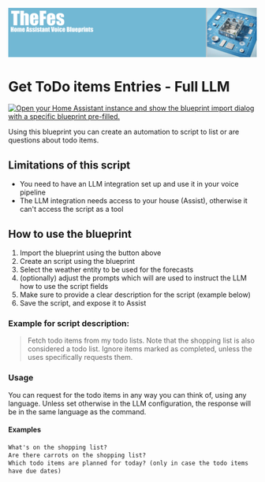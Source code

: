 ![Image](https://github.com/TheFes/ha-blueprints/blob/main/images/header.png?raw=true)

# Get ToDo items Entries - Full LLM

[![Open your Home Assistant instance and show the blueprint import dialog with a specific blueprint pre-filled.](https://my.home-assistant.io/badges/blueprint_import.svg)](https://my.home-assistant.io/redirect/blueprint_import/?blueprint_url=https%3A%2F%2Fgithub.com%2FTheFes%2Fha-blueprints%2Fblob%2Fmain%2Ftodo%2F1_voice_get_todo_entries_local.yaml)

Using this blueprint you can create an automation to script to list or are questions about todo items.

## Limitations of this script

* You need to have an LLM integration set up and use it in your voice pipeline
* The LLM integration needs access to your house (Assist), otherwise it can't access the script as a tool

## How to use the blueprint

1. Import the blueprint using the button above
2. Create an script using the blueprint
3. Select the weather entity to be used for the forecasts
4. (optionally) adjust the prompts which will are used to instruct the LLM how to use the script fields
5. Make sure to provide a clear description for the script (example below)
6. Save the script, and expose it to Assist

### Example for script description:

> Fetch todo items from my todo lists. Note that the shopping list is also considered a todo list. Ignore items marked as completed, unless the uses specifically requests them.

### Usage

You can request for the todo items in any way you can think of, using any language. Unless set otherwise in the LLM configuration, the response will be in the same language as the command.

#### Examples

```
What's on the shopping list?
Are there carrots on the shopping list?
Which todo items are planned for today? (only in case the todo items have due dates)
```